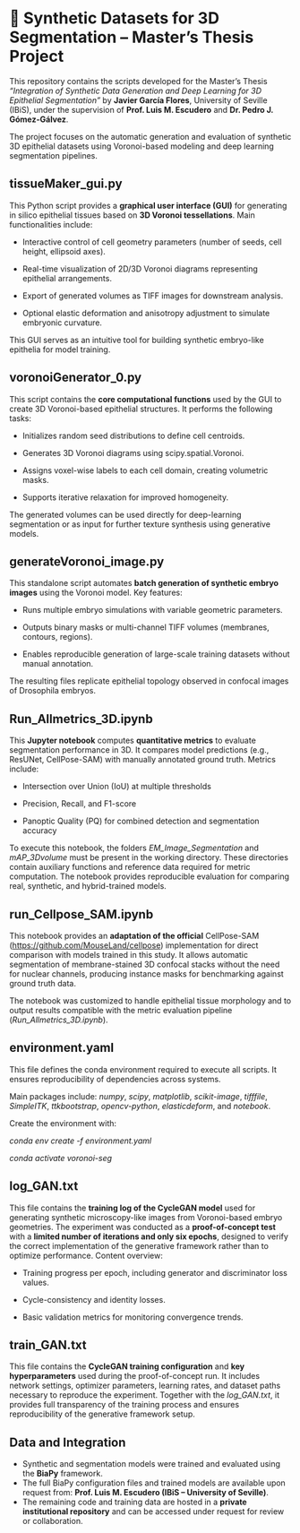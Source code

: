 # 🧬 Synthetic Datasets for 3D Segmentation – Master’s Thesis Project
This repository contains the scripts developed for the Master’s Thesis *“Integration of Synthetic Data Generation and Deep Learning for 3D Epithelial Segmentation”* by **Javier García Flores**, University of Seville (IBiS), under the supervision of **Prof. Luis M. Escudero** and **Dr. Pedro J. Gómez-Gálvez**.

The project focuses on the automatic generation and evaluation of synthetic 3D epithelial datasets using Voronoi-based modeling and deep learning segmentation pipelines.

## tissueMaker_gui.py

This Python script provides a **graphical user interface (GUI)** for generating in silico epithelial tissues based on **3D Voronoi tessellations**.
Main functionalities include:

- Interactive control of cell geometry parameters (number of seeds, cell height, ellipsoid axes).

- Real-time visualization of 2D/3D Voronoi diagrams representing epithelial arrangements.

- Export of generated volumes as TIFF images for downstream analysis.

- Optional elastic deformation and anisotropy adjustment to simulate embryonic curvature.

This GUI serves as an intuitive tool for building synthetic embryo-like epithelia for model training.

## voronoiGenerator_0.py

This script contains the **core computational functions** used by the GUI to create 3D Voronoi-based epithelial structures.
It performs the following tasks:

- Initializes random seed distributions to define cell centroids.

- Generates 3D Voronoi diagrams using scipy.spatial.Voronoi.

- Assigns voxel-wise labels to each cell domain, creating volumetric masks.

- Supports iterative relaxation for improved homogeneity.

The generated volumes can be used directly for deep-learning segmentation or as input for further texture synthesis using generative models.

## generateVoronoi_image.py

This standalone script automates **batch generation of synthetic embryo images** using the Voronoi model.
Key features:

- Runs multiple embryo simulations with variable geometric parameters.

- Outputs binary masks or multi-channel TIFF volumes (membranes, contours, regions).

- Enables reproducible generation of large-scale training datasets without manual annotation.

The resulting files replicate epithelial topology observed in confocal images of Drosophila embryos.

## Run_Allmetrics_3D.ipynb

This **Jupyter notebook** computes **quantitative metrics** to evaluate segmentation performance in 3D.
It compares model predictions (e.g., ResUNet, CellPose-SAM) with manually annotated ground truth.
Metrics include:

- Intersection over Union (IoU) at multiple thresholds

- Precision, Recall, and F1-score

- Panoptic Quality (PQ) for combined detection and segmentation accuracy

To execute this notebook, the folders *EM_Image_Segmentation* and *mAP_3Dvolume* must be present in the working directory. These directories contain auxiliary functions and reference data required for metric computation. The notebook provides reproducible evaluation for comparing real, synthetic, and hybrid-trained models.

## run_Cellpose_SAM.ipynb

This notebook provides an **adaptation of the official** CellPose-SAM (https://github.com/MouseLand/cellpose) implementation for direct comparison with models trained in this study.
It allows automatic segmentation of membrane-stained 3D confocal stacks without the need for nuclear channels, producing instance masks for benchmarking against ground truth data.

The notebook was customized to handle epithelial tissue morphology and to output results compatible with the metric evaluation pipeline (*Run_Allmetrics_3D.ipynb*).

## environment.yaml

This file defines the conda environment required to execute all scripts. It ensures reproducibility of dependencies across systems. 

Main packages include: *numpy*, *scipy*, *matplotlib*, *scikit-image*, *tifffile*, *SimpleITK*, *ttkbootstrap*, *opencv-python*, *elasticdeform*, and *notebook*.

Create the environment with:

*conda env create -f environment.yaml*

*conda activate voronoi-seg*

## log_GAN.txt 

This file contains the **training log of the CycleGAN model** used for generating synthetic microscopy-like images from Voronoi-based embryo geometries. The experiment was conducted as a **proof-of-concept test** with a **limited number of iterations and only six epochs**, designed to verify the correct implementation of the generative framework rather than to optimize performance. Content overview:

- Training progress per epoch, including generator and discriminator loss values.

- Cycle-consistency and identity losses.

- Basic validation metrics for monitoring convergence trends.

## train_GAN.txt

This file contains the **CycleGAN training configuration** and **key hyperparameters** used during the proof-of-concept run. It includes network settings, optimizer parameters, learning rates, and dataset paths necessary to reproduce the experiment. Together with the *log_GAN.txt*, it provides full transparency of the training process and ensures reproducibility of the generative framework setup.

## Data and Integration

- Synthetic and segmentation models were trained and evaluated using the **BiaPy** framework.
- The full BiaPy configuration files and trained models are available upon request from: **Prof. Luis M. Escudero (IBiS – University of Seville)**.
- The remaining code and training data are hosted in a **private institutional repository** and can be accessed under request for review or collaboration.
